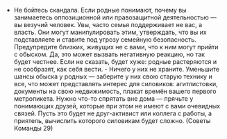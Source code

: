 - Не бойтесь скандала. Если родные понимают, почему вы занимаетесь оппозиционной или правозащитной деятельностью — вы везучий человек. Увы, часто семья поддерживает не вас, а власть. Они могут манипулировать этим, утверждать, что вы их подставляете и ставите под угрозу семейную безопасность. Предупредите близких, живущих не с вами, что к ним могут прийти с обыском. Да, это может вызвать негативную реакцию, но так будет честнее. Если не сказать, будет хуже: родные растеряются и не сообразят, как себя вести. - Ничего у них не храните. Уменьшите шансы обыска у родных — заберите у них свою старую технику и все, что может представлять интерес для силовиков: агитлистовки, документы на свою недвижимость, плакат времён вашего первого метропикета. Нужно что-то спрятать вне дома — прячьте у понимающих друзей, которые при этом не имеют с вами очевидных связей. Пусть это будет не друг-активист или коллега с работы, а приятель, вычислить которого силовикам будет сложно. (Советы Команды 29)